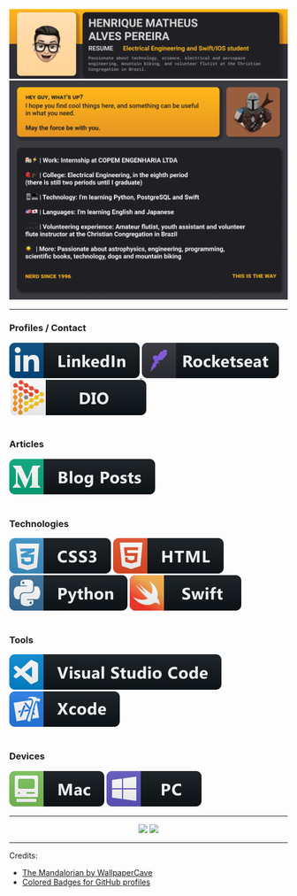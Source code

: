 <img width="auto" src="https://github.com/HenriqueMAP/HenriqueMap/blob/master/Capa-superior.png?raw=true">
<img width="auto" src="https://github.com/HenriqueMAP/HenriqueMap/blob/master/Capa-inferior.png?raw=true">
<br> 
<hr>

<h3>Profiles / Contact</h3>
<div>
<a target="_blank" href="https://www.linkedin.com/in/henrique-matheus-alves-pereira">
  <img src="./svg/social/linkedin.svg">
</a>

<a target="_blank" href="https://app.rocketseat.com.br/me/henrique-matheus-alves-pereira-1595861149">
  <img src="./svg/social/Rocketseat.svg">
</a>

<a target="_blank" href="https://web.digitalinnovation.one/users/henrique_map">
  <img src="./svg/social/Digital%20Innovation%20One.svg">
</a>
</div>
<br>

<h3>Articles</h3>
<div>
<a target="_blank" href="https://medium.com/@henrique.map">
  <img src="./svg/blogs/medium.svg">
</a>
</div>
<br>

<h3>Technologies</h3>
<div>
<img src="./svg/dev/languages/css3.svg"> 
<img src="./svg/dev/languages/html.svg">
<img src="./svg/dev/languages/python.svg"> 
<img src="./svg/dev/languages/swift.svg">
</div>
<br>

<h3>Tools</h3>
<div>
<img src="./svg/dev/tools/visualstudio_code.svg"> 
<img src="./svg/dev/tools/xcode.svg">
</div>
<br>

<h3>Devices</h3>
<div>
<img src="./svg/devices/mac.svg"> 
<img src="./svg/devices/pc.svg">
</div>
<hr>

<center>
  <div style="float" display="flex" flex-direction="row">
    <img flex="auto" src="https://github-readme-stats.vercel.app/api?username=HenriqueMAP&title_color=FFB719&icon_color=FFB719&bg_color=2E2E35&text_color=D9D9D9&hide_border=true&show_icons=true&cache_seconds=1800">
    <img flex="auto" src="https://github-readme-stats.vercel.app/api/top-langs/?username=HenriqueMAP&title_color=FFB719&icon_color=FFB719&bg_color=2E2E35&text_color=D9D9D9&hide_border=true&layout=compact&langs_count=6&cache_seconds=1800">
  </div>
</center>

<hr>

Credits: 
- [The Mandalorian by WallpaperCave](https://wallpapercave.com/w/wp5137596)
- [Colored Badges for GitHub profiles](https://github.com/MikeCodesDotNET/ColoredBadges)
